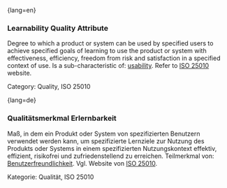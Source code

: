{lang=en}
### Learnability Quality Attribute
Degree to which a product or system can be used by specified users to achieve specified goals of learning to use the product or system with effectiveness, efficiency, freedom from risk and satisfaction in a specified context of use.
Is a sub-characteristic of: [usability](#term-usability-quality-attribute).
Refer to [ISO 25010](http://iso25000.com/index.php/en/iso-25000-standards/iso-25010) website.

Category: Quality, ISO 25010

{lang=de}
### Qualitätsmerkmal Erlernbarkeit

Maß, in dem ein Produkt oder System von spezifizierten Benutzern
verwendet werden kann, um spezifizierte Lernziele zur Nutzung des
Produkts oder Systems in einem spezifizierten Nutzungskontext
effektiv, effizient, risikofrei und zufriedenstellend zu erreichen.
Teilmerkmal von:
[Benutzerfreundlichkeit](#qualitätsmerkmal-benutzerfreundlichkeit).
Vgl. Website von [ISO
25010](http://iso25000.com/index.php/en/iso-25000-standards/iso-25010).

Kategorie: Qualität, ISO 25010

